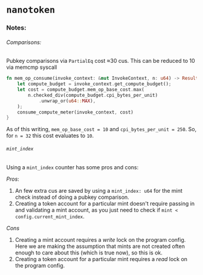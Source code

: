 
# `nanotoken`



### Notes:
###### Comparisons:
Pubkey comparisons via `PartialEq` cost ≈30 cus. This can be reduced to 10 via memcmp syscall
```rust
fn mem_op_consume(invoke_context: &mut InvokeContext, n: u64) -> Result<(), Error> {
    let compute_budget = invoke_context.get_compute_budget();
    let cost = compute_budget.mem_op_base_cost.max(
        n.checked_div(compute_budget.cpi_bytes_per_unit)
            .unwrap_or(u64::MAX),
    );
    consume_compute_meter(invoke_context, cost)
}
```
As of this writing, `mem_op_base_cost = 10` and `cpi_bytes_per_unit = 250`. So, for `n = 32` this cost evaluates to `10`.

###### `mint_index`
Using a `mint_index` counter has some pros and cons:

*Pros*: 
1. An few extra cus are saved by using a `mint_index: u64` for the mint check instead of doing a pubkey comparison.
2. Creating a token account for a particular mint doesn't require passing in and validating a mint account, as you just need to check if `mint < config.current_mint_index`.

*Cons*
1. Creating a mint account requires a *write* lock on the program config. Here we are making the assumption that mints are not created often enough to care about this (which is true now), so this is ok.
2. Creating a token account for a particular mint requires a *read* lock on the program config.





